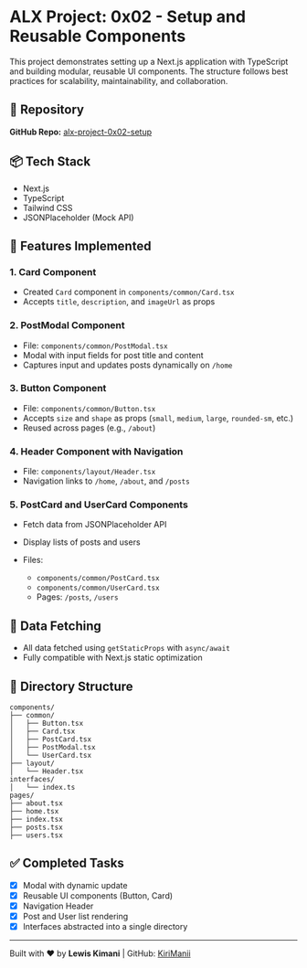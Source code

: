 # ALX Project: 0x02 - Setup and Reusable Components

This project demonstrates setting up a Next.js application with TypeScript and building modular, reusable UI components. The structure follows best practices for scalability, maintainability, and collaboration.

## 📁 Repository

**GitHub Repo:** [alx-project-0x02-setup](https://github.com/KiriManii/alx-project-0x02-setup)

## 📦 Tech Stack

* Next.js
* TypeScript
* Tailwind CSS
* JSONPlaceholder (Mock API)

## 📌 Features Implemented

### 1. **Card Component**

* Created `Card` component in `components/common/Card.tsx`
* Accepts `title`, `description`, and `imageUrl` as props

### 2. **PostModal Component**

* File: `components/common/PostModal.tsx`
* Modal with input fields for post title and content
* Captures input and updates posts dynamically on `/home`

### 3. **Button Component**

* File: `components/common/Button.tsx`
* Accepts `size` and `shape` as props (`small`, `medium`, `large`, `rounded-sm`, etc.)
* Reused across pages (e.g., `/about`)

### 4. **Header Component with Navigation**

* File: `components/layout/Header.tsx`
* Navigation links to `/home`, `/about`, and `/posts`

### 5. **PostCard and UserCard Components**

* Fetch data from JSONPlaceholder API
* Display lists of posts and users
* Files:

  * `components/common/PostCard.tsx`
  * `components/common/UserCard.tsx`
  * Pages: `/posts`, `/users`

## 🧪 Data Fetching

* All data fetched using `getStaticProps` with `async/await`
* Fully compatible with Next.js static optimization

## 🧱 Directory Structure

```
components/
├── common/
│   ├── Button.tsx
│   ├── Card.tsx
│   ├── PostCard.tsx
│   ├── PostModal.tsx
│   └── UserCard.tsx
├── layout/
│   └── Header.tsx
interfaces/
│   └── index.ts
pages/
├── about.tsx
├── home.tsx
├── index.tsx
├── posts.tsx
├── users.tsx
```

## ✅ Completed Tasks

* [x] Modal with dynamic update
* [x] Reusable UI components (Button, Card)
* [x] Navigation Header
* [x] Post and User list rendering
* [x] Interfaces abstracted into a single directory

---

Built with ❤️ by **Lewis Kimani** | GitHub: [KiriManii](https://github.com/KiriManii)
